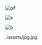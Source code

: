 <!-- ![gif](./assets/gif.gif) -->
![gif](./assets/gif.webp)


<!-- ![a](./assets/png.png) -->
![a](./assets/png.webp)

<!--   ![b](./assets/jpg.jpg) -->
![b](./assets/jpg.webp)

./assets/jpg.jpg
